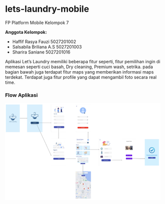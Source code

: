 # lets-laundry-mobile
FP Platform Mobile Kelompok 7

**Anggota Kelompok:**

- Haffif Rasya Fauzi		5027201002
- Salsabila Briliana A.S    5027201003
- Sharira Saniane		    5027201016

Aplikasi Let’s Laundry memiliki beberapa fitur seperti, fitur pemilihan ingin di memesan seperti cuci basah, Dry cleaning, Premium wash, setrika. pada bagian bawah juga terdapat fitur maps yang memberikan informasi maps terdekat. Terdapat juga fitur profile yang dapat mengambil foto secara real time.  

### Flow Aplikasi 
![Image 1](img/flow.png)




